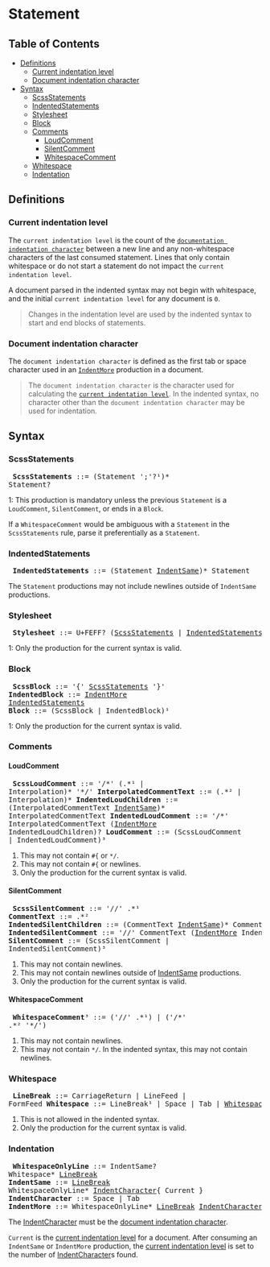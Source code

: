 # Statement

## Table of Contents

* [Definitions](#definitions)
  * [Current indentation level](#current-indentation-level)
  * [Document indentation character](#document-indentation-character)
* [Syntax](#syntax)
  * [ScssStatements](#scssstatements)
  * [IndentedStatements](#indentedstatements)
  * [Stylesheet](#stylesheet)
  * [Block](#block)
  * [Comments](#comments)
    * [LoudComment](#loudcomment)
    * [SilentComment](#silentcomment)
    * [WhitespaceComment](#whitespacecomment)
  * [Whitespace](#whitespace)
  * [Indentation](#indentation)

## Definitions

### Current indentation level

The `current indentation level` is the count of the [`documentation indentation
character`] between a new line and any non-whitespace characters of the last
consumed statement. Lines that only contain whitespace or do not start a
statement do not impact the `current indentation level`.

A document parsed in the indented syntax may not begin with whitespace, and the
initial `current indentation level` for any document is `0`.

> Changes in the indentation level are used by the indented syntax to start and
> end blocks of statements.

[`documentation indentation character`]: #document-indentation-character

### Document indentation character

The `document indentation character` is defined as the first tab or space
character used in an [`IndentMore`] production in a document.

[`IndentMore`]: #indentation

> The `document indentation character` is the character used for calculating the
> [`current indentation level`]. In the indented syntax, no character other than
> the `document indentation character` may be used for indentation.

[`current indentation level`]: #current-indentation-level

## Syntax

### ScssStatements

<x><pre>
**ScssStatements**      ::= (Statement ';'?¹)* Statement?
</pre></x>

1: This production is mandatory unless the previous `Statement` is a
`LoudComment`, `SilentComment`, or ends in a `Block`.

If a `WhitespaceComment` would be ambiguous with a `Statement` in the
`ScssStatements` rule, parse it preferentially as a `Statement`.

### IndentedStatements

<x><pre>
**IndentedStatements**  ::= (Statement [IndentSame])* Statement
</pre></x>

[IndentSame]: #indentation

The `Statement` productions may not include newlines outside of `IndentSame`
productions.

### Stylesheet

<x><pre>
**Stylesheet**          ::= U+FEFF? ([ScssStatements] | [IndentedStatements])¹
</pre></x>

[ScssStatements]: #scssstatements
[IndentedStatements]: #indentedstatements

1: Only the production for the current syntax is valid.

### Block

<x><pre>
**ScssBlock**      ::= '{' [ScssStatements] '}'
**IndentedBlock**  ::= [IndentMore] [IndentedStatements]
**Block**          ::= (ScssBlock | IndentedBlock)¹
</pre></x>

[IndentMore]: #indentation

1: Only the production for the current syntax is valid.

### Comments

#### LoudComment

<x><pre>
**ScssLoudComment**          ::= '/\*' (.\*¹ | Interpolation)\* '\*/'
**InterpolatedCommentText**  ::= (.\*² | Interpolation)\*
**IndentedLoudChildren**     ::= (InterpolatedCommentText [IndentSame])\*
&#32;                            InterpolatedCommentText
**IndentedLoudComment**      ::= '/\*' InterpolatedCommentText
&#32;                            ([IndentMore] IndentedLoudChildren)?
**LoudComment**              ::= (ScssLoudComment | IndentedLoudComment)³
</pre></x>

1. This may not contain `#{` or `*/`.
2. This may not contain `#{` or newlines.
3. Only the production for the current syntax is valid.

#### SilentComment

<x><pre>
**ScssSilentComment**          ::= '//' .\*¹
**CommentText**                ::= .\*²
**IndentedSilentChildren**     ::= (CommentText [IndentSame])\* CommentText
**IndentedSilentComment**      ::= '//' CommentText ([IndentMore]
&#32;                              IndentedSilentChildren)?
**SilentComment**              ::= (ScssSilentComment | IndentedSilentComment)³
</pre></x>

1. This may not contain newlines.
2. This may not contain newlines outside of [IndentSame] productions.
3. Only the production for the current syntax is valid.

#### WhitespaceComment

<x><pre>
**WhitespaceComment**³             ::= ('//' .\*¹) | ('/\*' .\*² '\*/')
</pre></x>

1. This may not contain newlines.
2. This may not contain `*/`. In the indented syntax, this may not contain
   newlines.


### Whitespace

<x><pre>
**LineBreak**  ::= CarriageReturn | LineFeed | FormFeed
**Whitespace** ::= LineBreak¹ | Space | Tab | [WhitespaceComment]
</pre></x>

1. This is not allowed in the indented syntax.
2. Only the production for the current syntax is valid.

[WhitespaceComment]: #whitespacecomment

### Indentation

<x><pre>
**WhitespaceOnlyLine**          ::= IndentSame? Whitespace\* [LineBreak]
**IndentSame**                  ::= [LineBreak] WhitespaceOnlyLine\*
&#32;                               [IndentCharacter]{ Current }
**IndentCharacter**             ::= Space | Tab
**IndentMore**                  ::= WhitespaceOnlyLine\* [LineBreak]
&#32;                               [IndentCharacter]{ ≥ Current + 1 }
</pre></x>

[LineBreak]: #whitespace
[IndentCharacter]: #whitespace

The [IndentCharacter] must be the [document indentation character].

[document indentation character]: #document-indentation-character

`Current` is the [current indentation level] for a document. After consuming an
`IndentSame` or `IndentMore` production, the [current indentation level] is set
to the number of [IndentCharacter]s found.

[current indentation level]: #current-indentation-level
